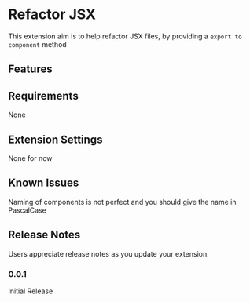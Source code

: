 # Refactor JSX

This extension aim is to help refactor JSX files, by providing a `export to component` method

## Features

## Requirements

None

## Extension Settings

None for now

## Known Issues

Naming of components is not perfect and you should give the name in PascalCase

## Release Notes

Users appreciate release notes as you update your extension.

### 0.0.1

Initial Release
